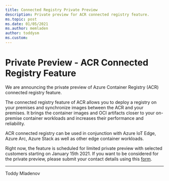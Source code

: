 ```yaml
---
title: Connected Registry Private Preview
description: Private preview for ACR connected registry feature.
ms.topic: post
ms.date: 01/05/2021
ms.author: memladen
author: toddysm
ms.custom:
---
```


# Private Preview - ACR Connected Registry Feature
We are announcing the private preview of Azure Container Registry (ACR) connected registry feature.

The connected registry feature of ACR allows you to deploy a registry on your premises and synchronize images between the ACR and your premises. It brings the container images and OCI artifacts closer to your on-premise container workloads and increases their performance and reliability.

ACR connected registry can be used in conjunction with Azure IoT Edge, Azure Arc, Azure Stack as well as other edge container workloads.

Right now, the feature is scheduled for limited private preview with selected customers starting on January 15th 2021. If you want to be considered for the private preview, please submit your contact details using this [form](https://forms.office.com/Pages/ResponsePage.aspx?id=v4j5cvGGr0GRqy180BHbR1OsLxas9SdIhfyFenqqkolUMkFKMTdDSU45SFQzU0o0WUNROVAySkRINy4u).

---
Toddy Mladenov
